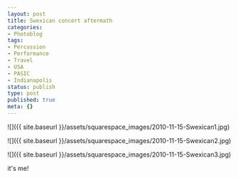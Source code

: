 ```yaml
---
layout: post
title: Swexican concert aftermath
categories:
- Photoblog
tags:
- Percussion
- Performance
- Travel
- USA
- PASIC
- Indianapolis
status: publish
type: post
published: true
meta: {}
---
```


![]({{ site.baseurl }}/assets/squarespace_images/2010-11-15-Swexican1.jpg)
 
![]({{ site.baseurl }}/assets/squarespace_images/2010-11-15-Swexican2.jpg)
   
![]({{ site.baseurl }}/assets/squarespace_images/2010-11-15-Swexican3.jpg)

it's me!
